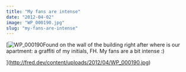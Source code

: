 ```yaml
---
title: "My fans are intense"
date: "2012-04-02"
image: "WP_000190.jpg"
slug: "my-fans-are-intense"
---
```


[![](images/WP_000190.jpg "WP_000190")Found on the wall of the building right after where is our apartment: a graffiti of my initials, FH. My fans are a bit intense :)

](http://fred.dev/content/uploads/2012/04/WP_000190.jpg)
